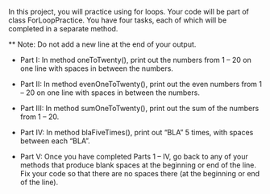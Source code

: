 In this project, you will practice using for loops.  Your code will be part of class ForLoopPractice. You have four tasks, each of which will be completed in a separate method.
 
** Note:  Do not add a new line at the end of your output.

- Part I:  In method oneToTwenty(), print out the numbers from 1 – 20 on one line with spaces in between the numbers.
 
- Part II:  In method evenOneToTwenty(), print out the even numbers from 1 – 20 on one line with spaces in between the numbers.
 
- Part III:  In method sumOneToTwenty(), print out the sum of the numbers from 1 – 20.
 
- Part IV:  In method blaFiveTimes(), print out “BLA” 5 times, with spaces between each “BLA”.
 
- Part V:  Once you have completed Parts 1 – IV, go back to any of your methods that produce blank spaces at the beginning or end of the line.  Fix your code so that there are no spaces there (at the beginning or end of the line).
